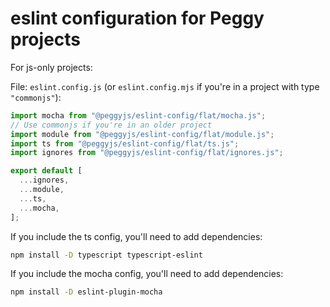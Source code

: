 # eslint configuration for Peggy projects

For js-only projects:

File: `eslint.config.js` (or `eslint.config.mjs` if you're in a project with
type `"commonjs"`):

```js
import mocha from "@peggyjs/eslint-config/flat/mocha.js";
// Use commonjs if you're in an older project
import module from "@peggyjs/eslint-config/flat/module.js";
import ts from "@peggyjs/eslint-config/flat/ts.js";
import ignores from "@peggyjs/eslint-config/flat/ignores.js";

export default [
  ...ignores,
  ...module,
  ...ts,
  ...mocha,
];
```

If you include the ts config, you'll need to add dependencies:

```sh
npm install -D typescript typescript-eslint
```

If you include the mocha config, you'll need to add dependencies:

```sh
npm install -D eslint-plugin-mocha
```
